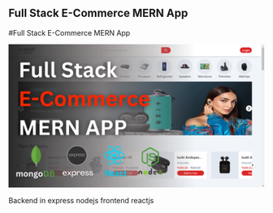 <h2>Full Stack E-Commerce MERN App</h2>

#Full Stack E-Commerce MERN App


![Full Stack E-Commerce MERN App](https://github.com/Kathan0611/Ecommernce-website/blob/developer/Full%20Stack%20E-Commerce%20MERN%20App.png)


Backend in express nodejs 
frontend reactjs
